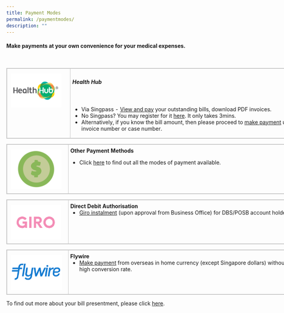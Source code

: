 ```yaml
---
title: Payment Modes
permalink: /paymentmodes/
description: ""
---
```

<h4> Make payments at your own convenience for your medical expenses.</h4>
<br>
 <table style="border: 1px solid rgb(198, 198, 198); width: 811px;"><tbody>
<tr>
<td style="padding: 7px 5px 6px; vertical-align: top; border: 1px solid rgb(198, 198, 198); width: 156px;">
<a href="https://eservices.healthhub.sg/public/payments/singhealth"><img src="images/healthhub.png" style="-webkit-tap-highlight-; vertical-align: middle; max-width: 100%; margin: 5px;"></a>
</td><td class="ms-rteTableOddCol-default" style="padding: 7px 5px 6px; vertical-align: top; border: 1px solid rgb(198, 198, 198);"><h5>Health Hub</h5><br><ul style="margin-bottom: 10px;"><li>Via Singpass - <a href="https://eservices.healthhub.sg/public/payments/singhealth">View and pay</a> your outstanding bills, download PDF invoices.</li><li>No Singpass? You may register for it <a href="https://www.singpass.gov.sg/home/ui/support">here</a>. It only takes 3mins.</li><li>Alternatively, if you know the bill amount, then please proceed to <a href="https://eservices.healthhub.sg/public/payments/singhealth">make payment</a> using tax invoice number or case number.</li></ul></td></tr></tbody></table>
<table class="ms-rteTable-default" style="border: 1px solid rgb(198, 198, 198); width: 811px;"><tbody><tr class="ms-rteTableEvenRow-default"><td class="ms-rteTableEvenCol-default" style="padding: 7px 5px 6px; vertical-align: top; border: 1px solid rgb(198, 198, 198); width: 156px;">
<a href="https://www.kkh.com.sg/patient-care/bill-payment"><img src="images/dollar.png" style="vertical-align: middle; max-width: 100%; margin: 5px; width: 133px; height: 105px;"></a></td>
<td style="padding: 7px 5px 6px; vertical-align: top; border: 1px solid rgb(198, 198, 198); width: 656px;"><strong style="font-weight: 700;">Other Payment Methods</strong><br><ul style="margin-bottom: 10px;">
<li>Click <a href="https://www.kkh.com.sg/patient-care/bill-payment">here</a> to find out all the modes of payment available.</li></ul></td></tr></tbody></table>
<table class="ms-rteTable-default" style="border: 1px solid rgb(198, 198, 198); width: 811px;"><tbody><tr><td class="ms-rteTableEvenCol-default" style="padding: 7px 5px 6px; vertical-align: top; border: 1px solid rgb(198, 198, 198); width: 156px;"><a href="https://www.dbs.com.sg/" target="_blank" style="color: rgb(51, 122, 183);"><img src="images/giro.png" alt="" style="vertical-align: middle; max-width: 100%; margin: 5px;"></a></td><td class="ms-rteTableOddCol-default" style="padding: 7px 5px 6px; vertical-align: top; border: 1px solid rgb(198, 198, 198); width: 656px;"><strong style="font-weight: 700;">Direct Debit Authorisation</strong><br><ul style="margin-top: 0px; margin-bottom: 10px;"><li><a href="https://www.dbs.com.sg/">Giro instalment</a> (upon approval from Business Office) for DBS/POSB account holders.</li></ul></td></tr></tbody></table>
<table class="ms-rteTable-default" style="border: 1px solid rgb(198, 198, 198); width: 811px;"><tbody><tr><th class="ms-rteTableFirstCol-default" rowspan="1" colspan="1" style=" padding: 7px 5px 6px; text-align: left; vertical-align: top; color: rgb(119, 119, 119); font-weight: normal; border: 1px solid rgb(198, 198, 198); width: 156px;"><a href="https://payment.flywire.com/pay/payment" target="_blank" style="color: rgb(51, 122, 183)"><img src="images/flywire.png" alt="" style="vertical-align: middle; max-width: 100%; margin: 5px;"></a></th><td class="ms-rteTableLastCol-default" rowspan="1" colspan="1" style="padding: 7px 5px 6px; vertical-align: top; border: 1px solid rgb(198, 198, 198); width: 656px;"><strong style="font-weight: 700;">Flywire</strong><br><ul style="margin-top: 0px; margin-bottom: 10px;"><li>
<a href="https://payment.flywire.com/pay/payment">Make payment</a> from overseas in home currency (except Singapore dollars) without incurring high conversion rate.</li></ul></td></tr></tbody></table>

To find out more about your bill presentment, please click [here](/bill-payment/mobilepayment).